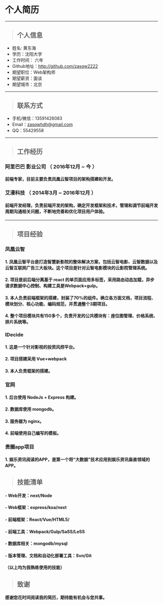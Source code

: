 # 个人简历

---

>  ## 个人信息
- 姓名: 黄东海
- 学历：沈阳大学
- 工作时间： 六年
- Github地址：http://github.com/zasqw2222
- 期望职位：Web架构师
- 期望薪资：面谈
- 期望城市：北京

---
>  ## 联系方式
- 手机/微信：13591426083
- Email：zasqwhdh@gmail.com
- QQ：55429558

---
> ## 工作经历
### 阿里巴巴 影业公司 （ 2016年12月 ~ 今 ）
#### 前端专家，目前主要负责凤凰云智项目的架构搭建和开发。
### 艾漫科技 （ 2014年3月 ~ 2016年12月 ）
#### 前端开发经理，负责前端开发的架构，确定开发框架和技术，管理和调节前端开发周期沟通相关问题，不断地完善和优化项目用户体验。
---
> ## 项目经验
### 凤凰云智
#### 1. 凤凰云智平台是打造智慧新影院的整体解决方案，包括云智电影、云智数据以及云智互联网广告三大板块。这个项目是针对云智电影模块的云影院管理系统。
#### 2. 项目是前后端分离基于 react 的单页面应用多标签，采用路由动态加载，异步请求数据中心控制、构建工具是Webpack+gulp。
#### 3. 本人负责前端框架的搭建，封装了70%的组件。确立各方面文档，项目流程、模块划分、核心功能、编码规范，并贯通整个3期项目。
#### 4. 整个项目模块共有150多个，负责开发的公共模块有：座位图管理、价格系统、排片系统等。 

### IDecide
#### 1. 这是一个针对影视的投资风控平台。
#### 2. 项目搭建采用 Vue+webpack
#### 3. 本人负责框架的搭建。

### 官网
#### 1. 后台使用 NodeJs + Express 构建。
#### 2. 数据库使用 mongodb。
#### 3. 服务器为 nginx。
#### 4. 前端使用自己编写的模板。

### 贵圈app项目
#### 1. 娱乐资讯阅读的APP，是第一个将“大数据”技术应用到娱乐资讯垂直领域的APP。

> ## 技能清单

#### - Web开发：next/Node
#### - Web框架：express/koa/next
#### - 前端框架：React/Vue/HTML5/
#### - 前端工具：Webpack/Gulp/SaSS/LeSS
#### - 数据库相关：mongodb/mysql
#### - 版本管理、文档和自动化部署工具：Svn/Git
#### （以上均为我熟练使用的技能）
> ## 致谢

#### 感谢您花时间阅读我的简历，期待能有机会与您共事。

